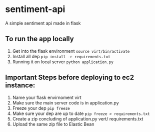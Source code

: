 # sentiment-api
A simple sentiment api made in flask

## To run the app locally
1. Get into the flask environment `source virt/bin/activate`
2. Install all dep `pip install -r requirements.txt`
3. Running it on local server `python application.py` 

## Important Steps before deploying to ec2 instance:
1. Name your flask envirnoment virt
2. Make sure the main server code is in application.py
3. Freeze your dep `pip freeze`
4. Make sure your dep are up to date `pip freeze > requirements.txt`
5. Create a zip concluding of application.py vert/ requirements.txt
6. Upload the same zip file to Elastic Bean